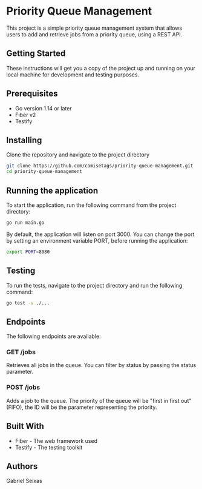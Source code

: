 # Priority Queue Management

This project is a simple priority queue management system that allows users to add and retrieve jobs from a priority queue, using a REST API.

## Getting Started
These instructions will get you a copy of the project up and running on your local machine for development and testing purposes.

## Prerequisites
- Go version 1.14 or later
- Fiber v2
- Testify

## Installing
Clone the repository and navigate to the project directory

```bash
git clone https://github.com/camisetags/priority-queue-management.git
cd priority-queue-management
```
## Running the application
To start the application, run the following command from the project directory:

```bash
go run main.go
```

By default, the application will listen on port 3000.
You can change the port by setting an environment variable PORT, before running the application:

```bash
export PORT=8080
```

## Testing
To run the tests, navigate to the project directory and run the following command:

```bash
go test -v ./...
```

## Endpoints
The following endpoints are available:

### GET /jobs
Retrieves all jobs in the queue.
You can filter by status by passing the status parameter.

### POST /jobs
Adds a job to the queue.
The priority of the queue will be "first in first out" (FIFO), the ID will be the parameter representing the priority.

## Built With
- Fiber - The web framework used
- Testify - The testing toolkit

## Authors
Gabriel Seixas
